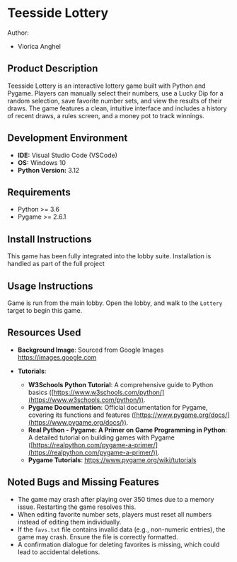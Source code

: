 Teesside Lottery
================

Author:    
- Viorica Anghel

Product Description
----------------------

Teesside Lottery is an interactive lottery game built with Python and Pygame. Players can manually select their numbers, use a Lucky Dip for a random selection, save favorite number sets, and view the results of their draws. The game features a clean, intuitive interface and includes a history of recent draws, a rules screen, and a money pot to track winnings.

Development Environment
-----------------------

- **IDE:** Visual Studio Code (VSCode)
- **OS:** Windows 10
- **Python Version:** 3.12

Requirements
------------

- Python >= 3.6
- Pygame >= 2.6.1

Install Instructions
--------------------

This game has been fully integrated into the lobby suite.
Installation is handled as part of the full project

Usage Instructions
------------------

Game is run from the main lobby. 
Open the lobby, and walk to the `Lottery` target to begin this game.

Resources Used
--------------

- **Background Image**: Sourced from Google Images https://images.google.com

- **Tutorials**:
    - **W3Schools Python Tutorial**: A comprehensive guide to Python basics ([https://www.w3schools.com/python/](https://www.w3schools.com/python/)).
    - **Pygame Documentation**: Official documentation for Pygame, covering its functions and features ([https://www.pygame.org/docs/](https://www.pygame.org/docs/)).
    - **Real Python - Pygame: A Primer on Game Programming in Python**: A detailed tutorial on building games with Pygame ([https://realpython.com/pygame-a-primer/](https://realpython.com/pygame-a-primer/)).
    - **Pygame Tutorials**: https://www.pygame.org/wiki/tutorials

Noted Bugs and Missing Features
-------------------------------

- The game may crash after playing over 350 times due to a memory issue. Restarting the game resolves this.
- When editing favorite number sets, players must reset all numbers instead of editing them individually.
- If the `favs.txt` file contains invalid data (e.g., non-numeric entries), the game may crash. Ensure the file is correctly formatted.
- A confirmation dialogue for deleting favorites is missing, which could lead to accidental deletions.